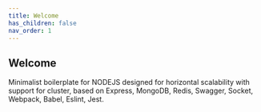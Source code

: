 ```yaml
---
title: Welcome
has_children: false
nav_order: 1
---
```


## Welcome

Minimalist boilerplate for NODEJS designed for horizontal scalability with support for cluster, based on Express, MongoDB, Redis, Swagger, Socket, Webpack, Babel, Eslint, Jest.
